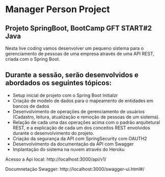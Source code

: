 # Manager Person Project

## Projeto SpringBoot, BootCamp GFT START#2 Java

Nesta live coding vamos desenvolver um pequeno sistema para o gerenciamento de pessoas de uma empresa através de uma API REST, criada com o Spring Boot.

## Durante a sessão, serão desenvolvidos e abordados os seguintes tópicos:

* Setup inicial de projeto com o Spring Boot Initialzr
* Criação de modelo de dados para o mapeamento de entidades em bancos de dados
* Desenvolvimento de operações de gerenciamento de usuários (Cadastro, leitura, atualização e remoção de pessoas de um sistema).
* Relação de cada uma das operações acima com o padrão arquitetural REST, e a explicação de cada um dos conceitos REST envolvidos durante o desenvolvimento do projeto.
* Criação da segurança da API com SpringSecurity com OAUTH2
* Desenvolvimento da documentação da API com Swagger
* Implantação do sistema na nuvem através do Heroku

Acesso a Api local: http://localhost:3000/api/v1/

Documnetação Swagger: http://localhost:3000/swagger-ui.html#/

